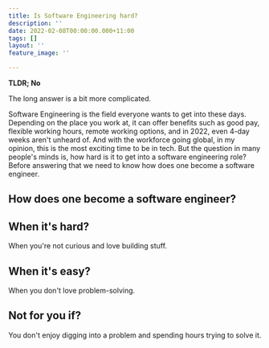 ```yaml
---
title: Is Software Engineering hard?
description: ''
date: 2022-02-08T00:00:00.000+11:00
tags: []
layout: ''
feature_image: ''

---
```

**TLDR; No**

The long answer is a bit more complicated.

Software Engineering is the field everyone wants to get into these days. Depending on the place you work at, it can offer benefits such as good pay, flexible working hours, remote working options, and in 2022, even 4-day weeks aren't unheard of. And with the workforce going global, in my opinion, this is the most exciting time to be in tech. But the question in many people's minds is, how hard is it to get into a software engineering role? Before answering that we need to know how does one become a software engineer.

## How does one become a software engineer?

## When it's hard?

When you're not curious and love building stuff.

## When it's easy?

When you don't love problem-solving.

## Not for you if?

You don't enjoy digging into a problem and spending hours trying to solve it.